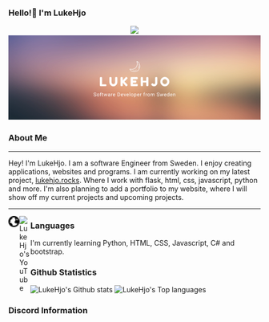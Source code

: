 ### Hello!👋 I'm LukeHjo

<div align="center">
  <a href="https://lukehjo.rocks/" target="_blank">
    <img src="./assets/githubportfolio.gif">
  </a>
  <img src="./assets/LukeHjo.png">
</div>

### About Me
---

Hey! I'm LukeHjo. I am a software Engineer from Sweden. I enjoy creating applications, websites and programs.
I am currently working on my latest project, [lukehjo.rocks](https://lukehjo.rocks). Where I work with flask, html, css, javascript, python and more.
I'm also planning to add a portfolio to my website, where I will show off my current projects and upcoming projects.

---

[<img align="left" alt="LukeHjo's Portfolio" width="22px" src="https://raw.githubusercontent.com/iconic/open-iconic/master/svg/globe.svg" />](https://lukehjo.rocks/)
[<img align="left" alt="LukeHjo's YouTube" width="22px" src="https://cdn.jsdelivr.net/npm/simple-icons@v3/icons/youtube.svg" />](https://www.youtube.com/channel/UC_-YAH9OBLVVWom_wV4HHxw)



### Languages 

I'm currently learning Python, HTML, CSS, Javascript, C# and bootstrap.

### Github Statistics

![LukeHjo's Github stats](https://github-readme-stats.vercel.app/api?username=luke-beep&show_icons=true&theme=tokyonight)
![LukeHjo's Top languages](https://github-readme-stats.vercel.app/api/top-langs/?username=luke-beep&theme=radical)


### Discord Information

